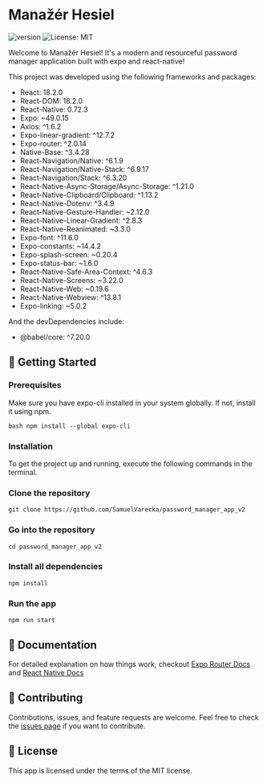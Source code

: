 # Manažér Hesiel

![version](https://img.shields.io/badge/version-1.0.4-blue)
![License: MIT](https://img.shields.io/badge/License-MIT-green.svg)

Welcome to Manažér Hesiel! It's a modern and resourceful password manager application built with expo and react-native!

This project was developed using the following frameworks and packages:
- React: 18.2.0
- React-DOM: 18.2.0
- React-Native: 0.72.3
- Expo: ~49.0.15
- Axios: ^1.6.2
- Expo-linear-gradient: ^12.7.2
- Expo-router: ^2.0.14
- Native-Base: ^3.4.28
- React-Navigation/Native: ^6.1.9
- React-Navigation/Native-Stack: ^6.9.17
- React-Navigation/Stack: ^6.3.20
- React-Native-Async-Storage/Async-Storage: ^1.21.0
- React-Native-Clipboard/Clipboard: ^1.13.2
- React-Native-Dotenv: ^3.4.9
- React-Native-Gesture-Handler: ~2.12.0
- React-Native-Linear-Gradient: ^2.8.3
- React-Native-Reanimated: ~3.3.0
- Expo-font: ^11.6.0
- Expo-constants: ~14.4.2 
- Expo-splash-screen: ~0.20.4 
- Expo-status-bar: ~1.6.0 
- React-Native-Safe-Area-Context: ^4.6.3 
- React-Native-Screens: ~3.22.0 
- React-Native-Web: ~0.19.6 
- React-Native-Webview: ^13.8.1
- Expo-linking: ~5.0.2
  
And the devDependencies include:
- @babel/core: ^7.20.0

## 🚀 Getting Started 

### Prerequisites

Make sure you have expo-cli installed in your system globally. If not, install it using npm.

`bash npm install --global expo-cli`

### Installation

To get the project up and running, execute the following commands in the terminal.

### Clone the repository
`git clone https://github.com/SamuelVarecka/password_manager_app_v2`

### Go into the repository
`cd password_manager_app_v2`

### Install all dependencies
`npm install`

### Run the app
`npm run start`

## 📝 Documentation

For detailed explanation on how things work, checkout [Expo Router Docs](https://docs.expo.dev/router/introduction/) and 
[React Native Docs](https://reactnative.dev/docs/getting-started)

## 🙌 Contributing 

Contributions, issues, and feature requests are welcome. Feel free to check the [issues page](https://github.com/SamuelVarecka/password_manager_app_v2/issues) if you want to contribute.

## 🔐 License

This app is licensed under the terms of the MIT license.